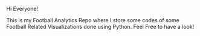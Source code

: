 Hi Everyone!

This is my Football Analytics Repo where I store some codes of some Football Related Visualizations done using Python.
Feel Free to have a look!
